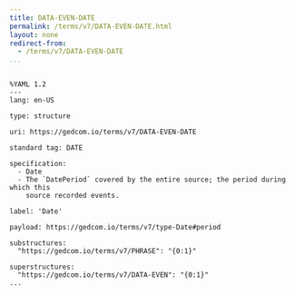 ```yaml
---
title: DATA-EVEN-DATE
permalink: /terms/v7/DATA-EVEN-DATE.html
layout: none
redirect-from:
  - /terms/v7/DATA-EVEN-DATE
...
```


```

%YAML 1.2
---
lang: en-US

type: structure

uri: https://gedcom.io/terms/v7/DATA-EVEN-DATE

standard tag: DATE

specification:
  - Date
  - The `DatePeriod` covered by the entire source; the period during which this
    source recorded events.

label: 'Date'

payload: https://gedcom.io/terms/v7/type-Date#period

substructures:
  "https://gedcom.io/terms/v7/PHRASE": "{0:1}"

superstructures:
  "https://gedcom.io/terms/v7/DATA-EVEN": "{0:1}"
...

```
